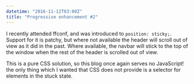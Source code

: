 ```yaml
---
datetime: "2016-11-12T03:00Z"
title: "Progressive enhancement #2"
---
```

I recently attended ffconf, and was introduced to `position: sticky;`. Support
for it is patchy, but where not available the header will scroll out of view as
it did in the past. Where available, the navbar will stick to the top of the
window when the rest of the header is scrolled out of view.

This is a pure CSS solution, so this blog once again serves no JavaScript! the
only thing which I wanted that CSS does not provide is a selector for elements
in the stuck state.
